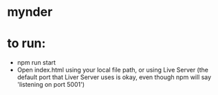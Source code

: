 # mynder

# to run:

- npm run start
- Open index.html using your local file path, or using Live Server (the default port that Liver Server uses is okay, even though npm will say 'listening on port 5001')
